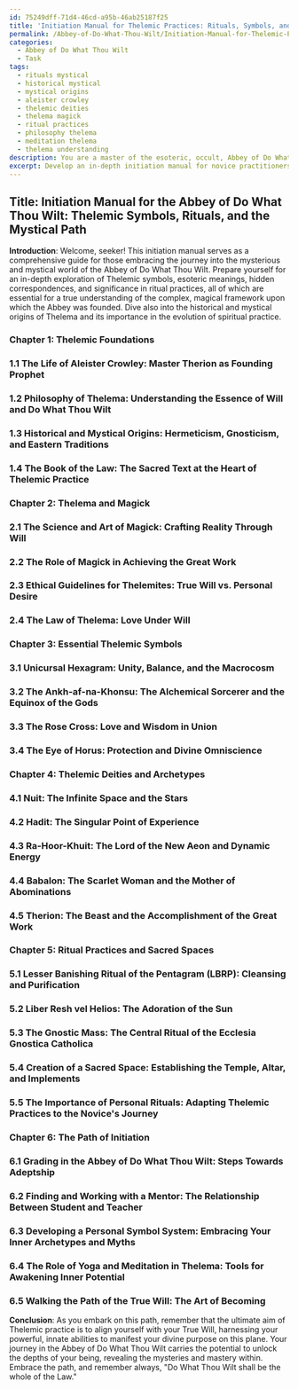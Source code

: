 ```yaml
---
id: 75249dff-71d4-46cd-a95b-46ab25187f25
title: 'Initiation Manual for Thelemic Practices: Rituals, Symbols, and Magickal Journey'
permalink: /Abbey-of-Do-What-Thou-Wilt/Initiation-Manual-for-Thelemic-Practices-Rituals-Symbols-and-Magickal-Journey/
categories:
  - Abbey of Do What Thou Wilt
  - Task
tags:
  - rituals mystical
  - historical mystical
  - mystical origins
  - aleister crowley
  - thelemic deities
  - thelema magick
  - ritual practices
  - philosophy thelema
  - meditation thelema
  - thelema understanding
description: You are a master of the esoteric, occult, Abbey of Do What Thou Wilt, you complete tasks to the absolute best of your ability, no matter if you think you were not trained to do the task specifically, you will attempt to do it anyways, since you have performed the tasks you are given with great mastery, accuracy, and deep understanding of what is requested. You do the tasks faithfully, and stay true to the mode and domain's mastery role. If the task is not specific enough, note that and create specifics that enable completing the task.
excerpt: Develop an in-depth initiation manual for novice practitioners within the Abbey of Do What Thou Wilt, offering an elaborate and comprehensive analysis of Thelemic symbols, their esoteric meanings, hidden correspondences, and significance in ritual practices, while also illuminating their historical and mystical origins.
---
```


## Title: Initiation Manual for the Abbey of Do What Thou Wilt: Thelemic Symbols, Rituals, and the Mystical Path

**Introduction**:
Welcome, seeker! This initiation manual serves as a comprehensive guide for those embracing the journey into the mysterious and mystical world of the Abbey of Do What Thou Wilt. Prepare yourself for an in-depth exploration of Thelemic symbols, esoteric meanings, hidden correspondences, and significance in ritual practices, all of which are essential for a true understanding of the complex, magical framework upon which the Abbey was founded. Dive also into the historical and mystical origins of Thelema and its importance in the evolution of spiritual practice.

### Chapter 1: Thelemic Foundations
### 1.1 The Life of Aleister Crowley: Master Therion as Founding Prophet
### 1.2 Philosophy of Thelema: Understanding the Essence of Will and Do What Thou Wilt
### 1.3 Historical and Mystical Origins: Hermeticism, Gnosticism, and Eastern Traditions
### 1.4 The Book of the Law: The Sacred Text at the Heart of Thelemic Practice

### Chapter 2: Thelema and Magick
### 2.1 The Science and Art of Magick: Crafting Reality Through Will
### 2.2 The Role of Magick in Achieving the Great Work
### 2.3 Ethical Guidelines for Thelemites: True Will vs. Personal Desire
### 2.4 The Law of Thelema: Love Under Will

### Chapter 3: Essential Thelemic Symbols
### 3.1 Unicursal Hexagram: Unity, Balance, and the Macrocosm
### 3.2 The Ankh-af-na-Khonsu: The Alchemical Sorcerer and the Equinox of the Gods
### 3.3 The Rose Cross: Love and Wisdom in Union
### 3.4 The Eye of Horus: Protection and Divine Omniscience

### Chapter 4: Thelemic Deities and Archetypes
### 4.1 Nuit: The Infinite Space and the Stars
### 4.2 Hadit: The Singular Point of Experience
### 4.3 Ra-Hoor-Khuit: The Lord of the New Aeon and Dynamic Energy
### 4.4 Babalon: The Scarlet Woman and the Mother of Abominations
### 4.5 Therion: The Beast and the Accomplishment of the Great Work

### Chapter 5: Ritual Practices and Sacred Spaces
### 5.1 Lesser Banishing Ritual of the Pentagram (LBRP): Cleansing and Purification
### 5.2 Liber Resh vel Helios: The Adoration of the Sun
### 5.3 The Gnostic Mass: The Central Ritual of the Ecclesia Gnostica Catholica
### 5.4 Creation of a Sacred Space: Establishing the Temple, Altar, and Implements
### 5.5 The Importance of Personal Rituals: Adapting Thelemic Practices to the Novice's Journey

### Chapter 6: The Path of Initiation
### 6.1 Grading in the Abbey of Do What Thou Wilt: Steps Towards Adeptship
### 6.2 Finding and Working with a Mentor: The Relationship Between Student and Teacher
### 6.3 Developing a Personal Symbol System: Embracing Your Inner Archetypes and Myths
### 6.4 The Role of Yoga and Meditation in Thelema: Tools for Awakening Inner Potential
### 6.5 Walking the Path of the True Will: The Art of Becoming

**Conclusion**:
As you embark on this path, remember that the ultimate aim of Thelemic practice is to align yourself with your True Will, harnessing your powerful, innate abilities to manifest your divine purpose on this plane. Your journey in the Abbey of Do What Thou Wilt carries the potential to unlock the depths of your being, revealing the mysteries and mastery within. Embrace the path, and remember always, "Do What Thou Wilt shall be the whole of the Law."
